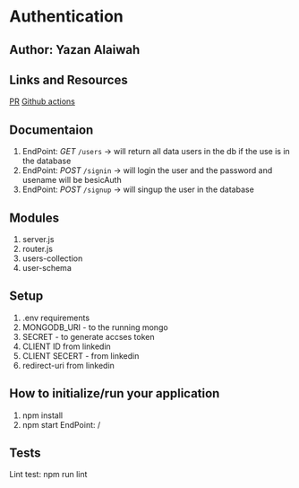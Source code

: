 # Authentication

## Author: Yazan Alaiwah
## Links and Resources
[PR](https://github.com/YazanAlaiwah-401-advanced-javascript/Authentication/pull/2)
[Github actions]()
## Documentaion
1. EndPoint: *GET* `/users` -> will return all data users in the db if the use is in the database
2. EndPoint: *POST* `/signin` -> will login the user and the password and usename will be besicAuth
3. EndPoint: *POST* `/signup` -> will singup the user in the database
## Modules

1. server.js
2. router.js
3. users-collection
4. user-schema
## Setup
1. .env requirements
3. MONGODB_URI - to the running mongo 
4. SECRET - to generate accses token
5. CLIENT ID from linkedin
6. CLIENT SECERT - from linkedin
7. redirect-uri from linkedin

## How to initialize/run your application
1. npm install
2. npm start
EndPoint: /

## Tests
Lint test: npm run lint
<!-- unit test: npm test -->